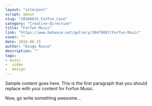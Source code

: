 ```yaml
---
layout: "site/post"
script: about
slug: "20160615_ForFun_Case"
category: "Creative-Direction"
title: "Forfun Music"
link: "https://www.behance.net/gallery/38479087/Forfun-Music"
cover: ""
date: 2016-06-15
author: "Diogo Russo"
description: ""
tags:
- music
-  video
-  design
---
```

 
Sample content goes here. This is the first paragraph that you should replace with your content for Forfun Music.
 
Now, go write something awesome...
